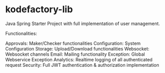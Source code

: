 # kodefactory-lib

Java Spring Starter Project 
with full implementation of user management.

Functionalities:

Approvals: Maker/Checker functionalities
Configuration: System Configuration
Storage: Upload/Download functionalities
Websocket: Websocket channels
Email: Mailing functionality
Exception: Global Webservice Exception
Analytics: Realtime logging of all authenticated request
Security: Full JWT authentication & authorization implementation
